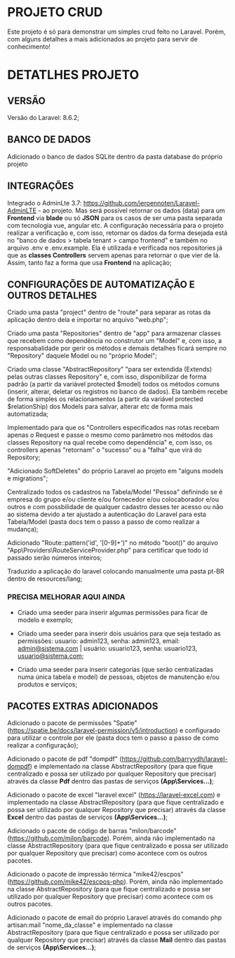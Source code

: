 # PROJETO CRUD
Este projeto é só para demonstrar um simples crud feito no Laravel. Porém, com alguns detalhes a mais adicionados ao projeto para servir de conhecimento! <br/>

# DETATLHES PROJETO

## VERSÃO
Versão do Laravel: 8.6.2; 

## BANCO DE DADOS
Adicionado o banco de dados SQLite dentro da pasta database do próprio projeto<br/>

## INTEGRAÇÕES
Integrado o AdminLte 3.7: https://github.com/jeroennoten/Laravel-AdminLTE - ao projeto. Mas será possível retornar os dados (data) para um <strong>Frontend</strong> via <strong>blade</strong> ou só <strong>JSON</strong> para os casos de ser uma pasta separada com tecnologia vue, angular etc. A configuração necessária para o projeto realizar a verificação e, com isso, retornar os dados da forma desejada está no "banco de dados > tabela tenant > campo frontend" e também no arquivo .env e .env.example. Ela é utilizada e verificada nos repositories já que as <strong>classes Controllers</strong> servem apenas para retornar o que vier de lá. Assim, tanto faz a forma que usa <strong>Frontend</strong> na aplicação; <br/>

## CONFIGURAÇÕES DE AUTOMATIZAÇÃO E OUTROS DETALHES
Criado uma pasta "project" dentro de "route" para separar as rotas da aplicação dentro dela e importar no arquivo "web.php"; <br/>

Criado uma pasta "Repositories" dentro de "app" para armazenar classes que recebem como dependência no construtor um "Model" e, com isso, a responsabalidade por gerir os métodos e demais detalhes ficará sempre no "Repository" daquele Model ou no "próprio Model"; <br/>

Criado uma classe "AbstractRepository" "para ser extendida (Extends) pelas outras classes Repository" e, com isso, disponibilizar de forma padrão (a partir da variável protected $model) todos os métodos comuns (inserir, alterar, deletar os registros no banco de dados). Ela também recebe de forma simples os relacionamentos (a partir da variável protected $relationShip) dos Models para salvar, alterar etc de forma mais automatizada; <br/>

Implementado para que os "Controllers especificados nas rotas recebam apenas o Request e passe o mesmo como parâmetro nos métodos das classes Repository na qual recebe como dependência" e, com isso, os controllers apenas "retornam" o "sucesso" ou a "falha" que virá do Repository; <br/>

"Adicionado SoftDeletes" do próprio Laravel ao projeto em "alguns models e migrations"; <br/>

Centralizado todos os cadastros na Tabela/Model "Pessoa" definindo se é empresa do grupo e/ou cliente e/ou fornecedor e/ou colocaborador e/ou outros e com possbilidade de qualquer cadastro desses ter acesso ou não ao sistema devido a ter ajustado a autenticação do Laravel para esta Tabela/Model (pasta docs tem o passo a passo de como realizar a mudança); <br/>

Adicionado "Route::pattern('id', '[0-9]+')" no método "boot()" do arquivo "App\Providers\RouteServiceProvider.php" para certificar que todo id passado serão números inteiros; <br/>

Traduzido a aplicação do laravel colocando manualmente uma pasta pt-BR dentro de resources/lang; <br/>

### PRECISA MELHORAR AQUI AINDA
- Criado uma seeder para inserir algumas permissões para ficar de modelo e exemplo; <br/>

- Criado uma seeder para inserir dois usuários para que seja testado as permissões: usuario: admin123, senha: admin123, email: admin@sistema.com | usuário: usuario123, senha: usuario123, usuario@sistema.com; <br/>

- Criado uma seeder para inserir categorias (que serão centralizadas numa única tabela e model) de pessoas, objetos de manutenção e/ou produtos e serviços; <br/>

## PACOTES EXTRAS ADICIONADOS
Adicionado o pacote de permissões "Spatie" (https://spatie.be/docs/laravel-permission/v5/introduction) e configurado para utilizar o controle por ele (pasta docs tem o passo a passo de como realizar a configuração); <br/>

Adicionado o pacote de pdf "dompdf" (https://github.com/barryvdh/laravel-dompdf) e implementado na classe AbstractRepository (para que fique centralizado e possa ser utilizado por qualquer Repository que precisar) através da classe <strong>Pdf</strong> dentro das pastas de serviços <strong>(App\Services\...)</strong>; <br/>

Adicionado o pacote de excel "laravel excel" (https://laravel-excel.com) e implementado na classe AbstractRepository (para que fique centralizado e possa ser utilizado por qualquer Repository que precisar) através da classe <strong>Excel</strong> dentro das pastas de serviços <strong>(App\Services\...)</strong>; <br/>

Adicionado o pacote de código de barras "milon/barcode" (https://github.com/milon/barcode). Porém, ainda não implementado na classe AbstractRepository (para que fique centralizado e possa ser utilizado por qualquer Repository que precisar) como acontece com os outros pacotes.

Adicionado o pacote de impressão térmica "mike42/escpos" (https://github.com/mike42/escpos-php). Porém, ainda não implementado na classe AbstractRepository (para que fique centralizado e possa ser utilizado por qualquer Repository que precisar) como acontece com os outros pacotes.

Adicionado o pacote de email do próprio Laravel através do comando php artisan:mail "nome_da_classe" e implementado na classe AbstractRepository (para que fique centralizado e possa ser utilizado por qualquer Repository que precisar) através da classe <strong>Mail</strong> dentro das pastas de serviços <strong>(App\Services\...)</strong>; <br/>